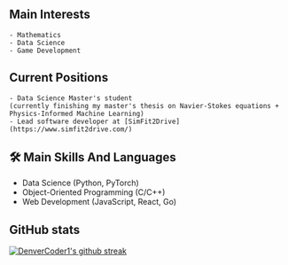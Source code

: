 ## Main Interests
```
- Mathematics
- Data Science
- Game Development
```


## Current Positions
```
- Data Science Master's student
(currently finishing my master's thesis on Navier-Stokes equations + Physics-Informed Machine Learning)
- Lead software developer at [SimFit2Drive](https://www.simfit2drive.com/)
```

## 🛠️ Main Skills And Languages
- Data Science (Python, PyTorch)
- Object-Oriented Programming (C/C++)
- Web Development (JavaScript, React, Go)
          
## GitHub stats
[![DenverCoder1's github streak](https://github-readme-streak-stats.herokuapp.com/?user=gregorkovac&theme=dark)](https://github.com/DenverCoder1/github-readme-streak-stats)

